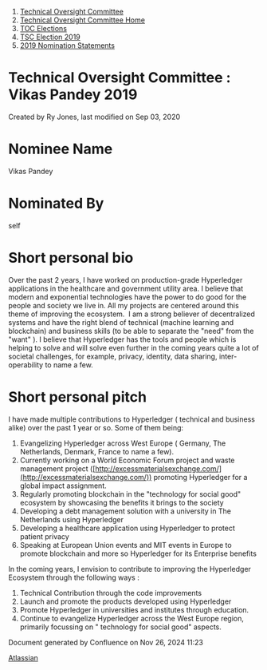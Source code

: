 1. [Technical Oversight Committee](index.html)
2. [Technical Oversight Committee Home](Technical-Oversight-Committee-Home_21430274.html)
3. [TOC Elections](TOC-Elections_21448771.html)
4. [TSC Election 2019](TSC-Election-2019_21434240.html)
5. [2019 Nomination Statements](2019-Nomination-Statements_21448772.html)

# Technical Oversight Committee : Vikas Pandey 2019

Created by Ry Jones, last modified on Sep 03, 2020

# Nominee Name

Vikas Pandey

# Nominated By

self

# Short personal bio

Over the past 2 years, I have worked on production-grade Hyperledger applications in the healthcare and government utility area. I believe that modern and exponential technologies have the power to do good for the people and society we live in. All my projects are centered around this theme of improving the ecosystem.  I am a strong believer of decentralized systems and have the right blend of technical (machine learning and blockchain) and business skills (to be able to separate the "need" from the "want" ). I believe that Hyperledger has the tools and people which is helping to solve and will solve even further in the coming years quite a lot of societal challenges, for example, privacy, identity, data sharing, inter-operability to name a few.  

# Short personal pitch

I have made multiple contributions to Hyperledger ( technical and business alike) over the past 1 year or so. Some of them being:

1. Evangelizing Hyperledger across West Europe ( Germany, The Netherlands, Denmark, France to name a few).
2. Currently working on a World Economic Forum project and waste management project ([http://excessmaterialsexchange.com/](http://excessmaterialsexchange.com/)) promoting Hyperledger for a global impact assignment.
3. Regularly promoting blockchain in the "technology for social good" ecosystem by showcasing the benefits it brings to the society
4. Developing a debt management solution with a university in The Netherlands using Hyperledger
5. Developing a healthcare application using Hyperledger to protect patient privacy
6. Speaking at European Union events and MIT events in Europe to promote blockchain and more so Hyperledger for its Enterprise benefits

In the coming years, I envision to contribute to improving the Hyperledger Ecosystem through the following ways :

1. Technical Contribution through the code improvements
2. Launch and promote the products developed using Hyperledger
3. Promote Hyperledger in universities and institutes through education.
4. Continue to evangelize Hyperledger across the West Europe region, primarily focussing on " technology for social good" aspects.

Document generated by Confluence on Nov 26, 2024 11:23

[Atlassian](http://www.atlassian.com/)
